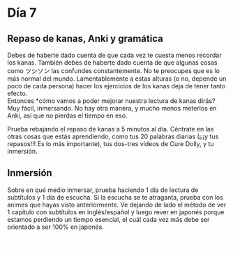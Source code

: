 # Día 7

## Repaso de kanas, Anki y gramática
Debes de haberte dado cuenta de que cada vez te cuesta menos recordar los kanas. También debes de haberte dado cuenta de que algunas cosas como ツシソン las confundes constantemente. No te preocupes que es lo más normal del mundo. Lamentablemente a estas alturas (o no, depende un poco de cada persona) hacer los ejercicios de los kanas deja de tener tanto efecto.  
Entonces *cómo vamos a poder mejorar nuestra lectura de kanas dirás? Muy fácil, inmersando. No hay otra manera, y mucho menos meterlos en Anki, así que no pierdas el tiempo en eso.

Prueba rebajando el repaso de kanas a 5 minutos al día. Céntrate en las otras cosas que estás aprendiendo, como tus 20 palabras diarias (¡¡¡y tus repasos!!! Es lo más importante), tus dos-tres vídeos de Cure Dolly, y tu inmersión.

## Inmersión
Sobre en qué medio inmersar, prueba haciendo 1 día de lectura de subtítulos y 1 día de escucha. Si la escucha se te atraganta, prueba con los animes que hayas visto anteriormente. Ve dejando de lado el método de ver 1 capítulo con subtítulos en inglés/español y luego rever en japonés porque estamos perdiendo un tiempo esencial, el cuál cada vez más debe ser orientado a ser 100% en japonés.

<div style="margin-top: 20px;width:full;display:flex;justify-content:center;">
  <a style="padding: 10px;
    background-color: var(--md-primary-fg-color);
    border-radius: 5px;
    color: white;" href="/days/day8/">Pasar al día 8</a>
  </div>